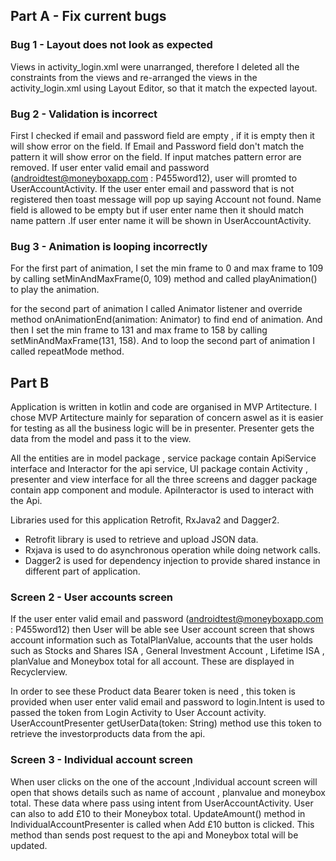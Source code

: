 


## Part A - Fix current bugs

### Bug 1 - Layout does not look as expected

Views in activity_login.xml were unarranged, therefore I deleted all the constraints from the views and re-arranged the views in the  activity_login.xml using Layout Editor, so that it match the expected layout. 

### Bug 2 - Validation is incorrect

First I checked if email and password field are empty , if it is empty then it will show error on the field.
If Email and Password field don't match the pattern it will show error on the field. If input matches pattern error are removed. If user enter valid email and password (androidtest@moneyboxapp.com : P455word12), user will promted to UserAccountActivity. If the user enter email and password that is not registered then toast message will pop up saying Account not found. Name field is allowed to be empty but if user enter name then it should match name pattern .If user enter name it  will be shown in UserAccountActivity. 

### Bug 3 - Animation is looping incorrectly

For the first part of animation, I set the min frame to 0 and max frame to 109 by calling setMinAndMaxFrame(0, 109) method and called playAnimation() to play the animation.

for the second part of animation I called Animator listener and override method onAnimationEnd(animation: Animator) to find end of animation. And then I set the min frame to 131 and max frame to 158 by calling setMinAndMaxFrame(131, 158). And to loop the second part of animation I called repeatMode method.

## Part B

Application is written in kotlin and code are organised in MVP Artitecture. I chose MVP Artitecture mainly for separation of concern aswel as it is easier for testing as all the business logic will be in presenter. Presenter gets the data from the model and pass it to the view.

All the entities are in model package , service package contain ApiService interface and Interactor for the api service, UI package contain Activity , presenter and view interface for all the three screens and dagger package contain app component and module. ApiInteractor is used to interact with the Api.

Libraries used for this application Retrofit, RxJava2 and Dagger2. 

- Retrofit library is used to retrieve and upload JSON data.
- Rxjava is used to do asynchronous operation while doing network calls.
- Dagger2 is used for dependency injection to provide shared instance in different part of application.

### Screen 2 - User accounts screen

If the user enter valid email and password (androidtest@moneyboxapp.com : P455word12) then User will be able see User account screen that shows account information such as TotalPlanValue, accounts that the user holds such as Stocks and Shares ISA , General Investment Account , Lifetime ISA , planValue and Moneybox total for all account. These are displayed in Recyclerview.

In order to see these Product data Bearer token is need , this token is provided when user enter valid email and password to login.Intent is used to passed the token from Login Activity to User Account activity. UserAccountPresenter getUserData(token: String) method use this token to retrieve the investorproducts data from the api.


### Screen 3 - Individual account screen

When user clicks on the one of the account ,Individual account screen will open that shows details such as name of account , planvalue and moneybox total. These data where pass using intent from UserAccountActivity. User can also to add £10 to their Moneybox total. UpdateAmount() method in IndividualAccountPresenter is called when Add £10 button is clicked. This method than sends post request to the api and Moneybox total will be updated.
